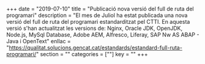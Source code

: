 +++
date = "2019-07-10"
title = "Publicació nova versió del full de ruta del programari"
description = "El mes de Juliol ha estat publicada una nova versió del full de ruta del programari estandarditzat pel CTTI. En aquesta versió s'han actualitzat les versions de: Nginx, Oracle JDK, OpenJDK, Node.js, MySql Database, Adobe AEM, Alfresco, Liferay, SAP Nw AS ABAP - Java i OpenText"
enllac = "https://qualitat.solucions.gencat.cat/estandards/estandard-full-ruta-programari/"
section = ""
categories = [""]
key = ""
+++
